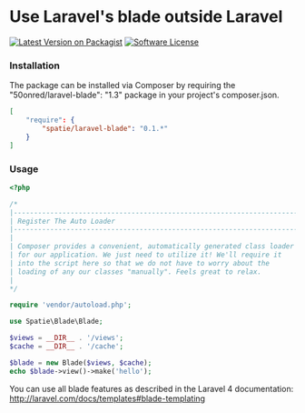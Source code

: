 # Use Laravel's blade outside Laravel

[![Latest Version on Packagist](https://img.shields.io/packagist/v/spatie/laravel-blade.svg?style=flat-square)](https://packagist.org/packages/spatie/laravel-blade)
[![Software License](https://img.shields.io/badge/license-MIT-brightgreen.svg?style=flat-square)](LICENSE.md)

### Installation
The package can be installed via Composer by requiring the "50onred/laravel-blade": "1.3" package in your project's composer.json.

```json
[
	"require": {
	    "spatie/laravel-blade": "0.1.*"
	}
]
```

### Usage

```php
<?php

/*
|--------------------------------------------------------------------------
| Register The Auto Loader
|--------------------------------------------------------------------------
|
| Composer provides a convenient, automatically generated class loader
| for our application. We just need to utilize it! We'll require it
| into the script here so that we do not have to worry about the
| loading of any our classes "manually". Feels great to relax.
|
*/

require 'vendor/autoload.php';

use Spatie\Blade\Blade;

$views = __DIR__ . '/views';
$cache = __DIR__ . '/cache';

$blade = new Blade($views, $cache);
echo $blade->view()->make('hello');
```

You can use all blade features as described in the Laravel 4 documentation:
http://laravel.com/docs/templates#blade-templating
